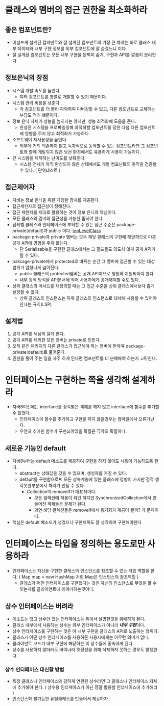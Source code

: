 # 클래스와 멤버의 접근 권한을 최소화하라
## 좋은 컴포넌트란?
- 어설프게 설계된 컴퍼넌트와 잘 설계된 컴포넌트의 가장 큰 차이는 바로 클래스 내부 데이터와 내부 구현 정보를 외부 컴포넌트에 잘 숨겼느냐 이다.
- 잘 설계된 컴포넌트는 모든 내부 구현을 완벽히 숨겨, 구현과 API를 깔끔히 분리한다
## 정보은닉의 장점
- 시스템 개발 속도를 높인다.
    - 여러 컴포넌트를 병렬로 개발할 수 있기 때문이다.
- 시스템 관리 비용을 낮춘다.
    - 각 컴포넌트를 더 빨리 파악하여 디버깅할 수 있고, 다른 컴포넌트로 교체하는 부담도 적기 떄문이다.
- 정보 은닉 자체가 성능을 높히지는 않지만, 성능 최적화에 도움을 준다.
    - 완성된 시스템을 프로파일링해 최적화할 컴포넌트를 정한 다음 다른 컴포넌트에 영향을 주지 않고 최적화가 가능하다
- 소프트웨어 재사용성을 높인다.
    - 외부에 거의 의존하지 않고 독자적으로 동작할 수 있는 컴포넌트라면 그 컴포넌트와 함께 개발되지 않은 낯선 환경에서도 유용하게 사용이 가능하다.
- 큰 시스템을 제작하는 난이도를 낮춰준다.
    - 시스템 전체가 아직 완성되지 않은 상태에서도 개별 컴포넌트의 동작을 검증할 수 있다. ( 단위테스트 )
## 접근제어자
- 자바는 정보 은닉을 위한 다양한 장치를 제공한다.
- 접근제한자로 접근성이 정해진다.
- 접근 제한자를 제대로 활용하는 것이 정보 은닉의 핵심이다.
- 모든 클래스와 멤버의 접근성을 가능한 좁혀야 한다.
- 탑레벨 클레스와 인터페이스에 부혀할 수 있는 접근 수준은 package-private(default)과 public 이다. [topLevelClass](https://stackoverflow.com/questions/41714579/what-is-a-top-level-class-in-java)
- package-private과 private 멤버는 모두 해당 클래스의 구현에 해당하므로 다른 공개 API에 영향을 주지 않는다.
    - 단 Serializable을 구현한 클래스에서는 그 필드들도 의도치 않게 공개 API가 될 수 있다.
- pakcage-private에서 protected로 바뀌는 순간 그 멤버에 접근할 수 있는 대상 범위가 엄청나게 넓어진다.
    - public 클래스의 protected멤버는 공개 API이므로 영원히 지원되어야 한다.
    - 내부 동작 방식을 API문서에 적어 사용자에게 공개해야할 수도 있다.
- 상위 클래스의 메서드를 재정의할 때는 그 접근 수준을 상위 클래스에서보다 좁게 설정할 수 없다.
    - 상위 클래스의 인스턴스는 하위 클래스의 인스턴스로 대체해 사용할 수 있어야 한다는 규칙(LSP)
    
## 설계법
1. 공개 API를 세심히 설계 한다.
2. 공개 API를 제외한 모든 멤버는 private로 만든다.
3. 오직 같은 패키지의 다른 클래스가 접근해야 하는 멤버에 한아여 package-private(default)로 풀어준다.
4. 권한을 풀어 주는 일을 자주 하게 된다면 컴포넌트를 더 분해해야 하는지 고민한다.
# 인터페이스는 구현하는 쪽을 생각해 설계하라
- 자바8이전에는 interface를 상속받은 객체를 깨지 않고 interface에 함수를 추가할 수 없었다.
    - 인터페이스에 함수를 추가하고 구현을 하지 않을경우는 컴파일에서 오류가난다.
    - 우연히 추가한 함수가 구현되어있을 확률은 극악의 확률이다.
## 새로운 기능인 default
- 자바8부터는 default 메소드를 제공하여 구현을 하지 않아도 사용이 가능하도록 한다.
    - abstract는 상태값을 갖을 수 있으며, 생성자를 가질 수 있다.
    - default를 구현함으로써 모든 상속계층에 있는 클래스에 영향이 가지만 정작 생각못한부분에서 처리가 안될 수 있다.
        - Collection의 removeIf가 대표적이다.
            - 모든 컬렉션에 적용이 되긴 하지만 SynchronizedCollection에서 만들어진 객체들은 문제가 된다.
            - 과연 해당 컬렉션들은 removeIf에서 동기화가 제공이 될까? 가 문제이다.
- 핵심은 default 메소드가 생겼으니 구현체쪽도 잘 생각하여 구현해야한다
# 인터페이스는 타입을 정의하는 용도로만 사용하라
- 인터페이스는 자신을 구현한 클래스의 인스턴스를 참조할 수 있는 타입 역할을 한다. ( Map map = new HashMap 처럼 Map은 인스턴스의 참조역할 )
    - 클래스가 어떤 인터페이스를 구현했다는 것은 자신의 인스턴스로 무엇을 할 수 잇는지를 클라이언트에 이야기하는것이다.
## 상수 인터페이스는 버려라
- 메소드는 없고 상수만 있는 인터페이스는 위에서 설명한것을 위배하게 된다.
- 클래스 내부에서 사용하는 상수는 외부 인터페이스가 아니라 ***내부 구현***이다.
- 상수 인터페이스를 구현하는 것은 이 내부 구현을 클래스의 API로 노출하는 행위다.
- 클래스가 어떤 상수 인터페이스를 사용하든 사용자에게는 아무런 의미가 없다.
- 클라이언트 코드가 내부 구현에 해당하는 이 상수들에 종속하게 된다.
- 상수를 사용하지 않더라도 바이너리 호환성을 위해 삭제하지 못하는 경우도 발생한다.
### 상수 인터페이스 대신할 방법
- 특정 클래스나 인터페이스와 강하게 연관된 상수라면 그 클래스나 인터페이스 자체에 추가해야 한다. ( 상수용 인터페이스가 아닌 정말 활용할 인터페이스에 추가해라 )
- 인스턴스화 불가능한 유틸클래스를 만들어서 제공하자